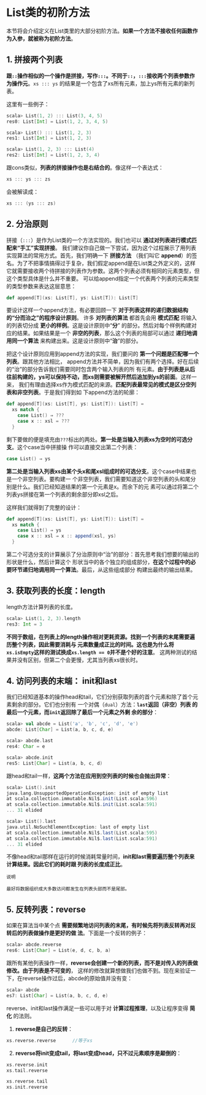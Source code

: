 List类的初阶方法
===================================================================================
本节将会介绍定义在List类里的大部分初阶方法。**如果一个方法不接收任何函数作为入参，就被称为初阶方法**。

## 1. 拼接两个列表
**跟`::`操作相似的一个操作是拼接，写作`:::`。不同于`::`，`:::`接收两个列表参数作为操作元**。`xs ::: ys`
的结果是一个包含了xs所有元素，加上ys所有元素的新列表。

这里有一些例子：
```scala
scala> List(1, 2) ::: List(3, 4, 5)
res0: List[Int] = List(1, 2, 3, 4, 5)

scala> List() ::: List(1, 2, 3)
res1: List[Int] = List(1, 2, 3)

scala> List(1, 2, 3) ::: List(4)
res2: List[Int] = List(1, 2, 3, 4)
```
跟cons类似，**列表的拼接操作也是右结合的**。像这样一个表达式：
```scala
xs ::: ys ::: zs
```
会被解读成：
```scala
xs ::: (ys ::: zs)
```

## 2. 分治原则
拼接（`:::`）是作为List类的一个方法实现的。我们也可以 **通过对列表进行模式匹配来“手工”实现拼接**。
我们建议你自己做一下尝试，因为这个过程展示了用列表实现算法的常用方式。首先，我们明确一下 **拼接方法**
（我们叫它 **append**）的签名。为了不把事情搞得过于复杂，我们假定append是在List类之外定义的，这样
它就需要接收两个待拼接的列表作为参数。这两个列表必须有相同的元素类型，但这个类型具体是什么并不重要。
可以给append指定一个代表两个列表的元素类型的类型参数来表达这层意思：
```scala
def append[T](xs: List[T], ys: List[T]): List[T]
```
要设计这样一个append方法，有必要回顾一下 **对于列表这样的递归数据结构的“分而治之”的程序设计原则**。
许多 **对列表的算法** 都首先会用 **模式匹配** 将输入的列表切分成 **更小的样例**。这是设计原则中“**分**”
的部分。然后对每个样例构建对应的结果。如果结果是一个 **非空的列表**，那么这个列表的局部可以通过 
**递归地调用同一个算法** 来构建出来。这是设计原则中“**治**”的部分。

把这个设计原则应用到append方法的实现，我们要问的 **第一个问题是匹配哪一个列表**。跟其他方法相比，
append方法并不简单，因为我们有两个选择。好在后续的“治”的部分告诉我们需要同时包含两个输入列表的所
有元素。**由于列表是从后往前构建的，ys可以保持不动，而xs则需要被解开然后追加到ys的前面**。这样一来，
我们有理由选择xs作为模式匹配的来源。**匹配列表最常见的模式是区分空列表和非空列表**。于是我们得到如
下append方法的轮廓：
```scala
def append[T](xs: List[T], ys: List[T]): List[T] = 
  xs match {
    case List() ⇒ ???
    case x :: xsl = ???
  }
```
剩下要做的便是填充由`???`标出的两处。**第一处是当输入列表xs为空时的可选分支**。这个case当中拼接操
作可以直接交出第二个列表：
```scala
case List() ⇒ ys
```
**第二处是当输入列表xs由某个头x和尾xsl组成时的可选分支**。这个case中结果也是一个非空列表。要构建一
个非空列表，我们需要知道这个非空列表的头和尾分别是什么。我们已经知道结果的第一个元素是x。而余下的元
素可以通过将第二个列表ys拼接在第一个列表的剩余部分即xsl之后。

这样我们就得到了完整的设计：
```scala
def append[T](xs: List[T], ys: List[T]): List[T] =
  xs match {
    case List() ⇒ ys
    case x :: xsl ⇒ x :: append(xsl, ys)
  }
```
第二个可选分支的计算展示了分治原则中“治”的部分：首先思考我们想要的输出的形状是什么，然后计算这个
形状当中的各个独立的组成部分，**在这个过程中的必要环节递归地调用同一个算法**。最后，从这些组成部分
构建出最终的输出结果。

## 3. 获取列表的长度：length 
length方法计算列表的长度。
```scala
scala> List(1, 2, 3).length
res3: Int = 3
```
**不同于数组，在列表上的length操作相对更耗资源。找到一个列表的末尾需要遍历整个列表，因此需要消耗与
元素数量成正比的时间。这也是为什么将`xs.isEmpty`这样的测试换成`xs.length == 0`并不是个好的注意**。
这两种测试的结果并没有区别，但第二个会更慢，尤其当列表xs很长时。

## 4. 访问列表的末端： init和last
我们已经知道基本的操作head和tail，它们分别获取列表的首个元素和除了首个元素剩余的部分。它们也分别有
一个对偶（`dual`）方法：**`last`返回（非空）列表 的最后一个元素，而`init`返回除了最后一个元素之外剩
余的部分**：
```scala
scala> val abcde = List('a', 'b', 'c', 'd', 'e')
abcde: List[Char] = List(a, b, c, d, e)

scala> abcde.last
res4: Char = e

scala> abcde.init
res5: List[Char] = List(a, b, c, d)
```
跟head和tail一样，**这两个方法在应用到空列表的时候也会抛出异常**：
```scala
scala> List().init
java.lang.UnsupportedOperationException: init of empty list
at scala.collection.immutable.Nil$.init(List.scala:596)
at scala.collection.immutable.Nil$.init(List.scala:591)
... 31 elided

scala> List().last
java.util.NoSuchElementException: last of empty list
at scala.collection.immutable.Nil$.last(List.scala:595)
at scala.collection.immutable.Nil$.last(List.scala:591)
... 31 elided
```
不像head和tail那样在运行的时候消耗常量时间，**init和last需要遍历整个列表来计算结果。因此它们的耗时跟
列表的长度成正比**。
```
说明

最好将数据组织成大多数访问都发生在列表头部而不是尾部。
```

## 5. 反转列表：reverse
如果在算法当中某个点 **需要频繁地访问列表的末尾，有时候先将列表反转再对反转后的列表做操作是更好的做
法**。下面是一个反转的例子：
```scala
scala> abcde.reverse
res6: List[Char] = List(e, d, c, b, a)
```
跟所有某他列表操作一样，**reverse会创建一个新的列表，而不是对传入的列表做修改。由于列表是不可变的**，
这样的修改就算想做我们也做不到。现在来验证一下，在reverse操作过后，abcde的原始值并没有变：
```scala
scala> abcde
es7: List[Char] = List(a, b, c, d, e)
```
reverse、init和last操作满足一些可以用于对 **计算过程推理**，以及让程序变得 **简化** 的法则。
1. **reverse是自己的反转**：
  ```scala
  xs.reverse.reverse      //等于xs
  ```
2. **reverse将init变成tail，将last变成head，只不过元素顺序是颠倒的**：
  ```scala
  xs.reverse.init   
  xs.tail.reverse

  xs.reverse.tail
  xs.init.reverse
  ```
 



